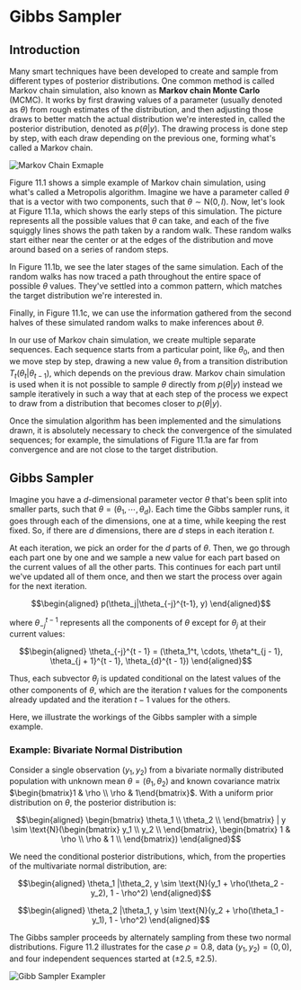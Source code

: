 # Gibbs Sampler

## Introduction

Many smart techniques have been developed to create and sample from different types of posterior distributions. One common method is called Markov chain simulation, also known as **Markov chain Monte Carlo** (MCMC). It works by first drawing values of a parameter (usually denoted as $\theta$) from rough estimates of the distribution, and then adjusting those draws to better match the actual distribution we're interested in, called the posterior distribution, denoted as $p(\theta|y)$. The drawing process is done step by step, with each draw depending on the previous one, forming what's called a Markov chain.

![Markov Chain Exmaple](assets/markov_chain_example.png)

Figure 11.1 shows a simple example of Markov chain simulation, using what's called a Metropolis algorithm. Imagine we have a parameter called $\theta$ that is a vector with two components, such that $\theta \sim \text{N}(0, I)$. Now, let's look at Figure 11.1a, which shows the early steps of this simulation. The picture represents all the possible values that $\theta$ can take, and each of the five squiggly lines shows the path taken by a random walk. These random walks start either near the center or at the edges of the distribution and move around based on a series of random steps.

In Figure 11.1b, we see the later stages of the same simulation. Each of the random walks has now traced a path throughout the entire space of possible $\theta$ values. They've settled into a common pattern, which matches the target distribution we're interested in.

Finally, in Figure 11.1c, we can use the information gathered from the second halves of these simulated random walks to make inferences about $\theta$.

In our use of Markov chain simulation, we create multiple separate sequences. Each sequence starts from a particular point, like $\theta_0$, and then we move step by step, drawing a new value $\theta_t$ from a transition distribution $T_t(\theta_t|\theta_{t−1})$, which depends on the previous draw. Markov chain simulation is used when it is not possible to sample $\theta$ directly from $p(\theta|y)$ instead we sample iteratively in such a way that at each step of the process we expect to draw from a distribution that becomes closer to $p(\theta|y)$.

Once the simulation algorithm has been implemented and the simulations drawn, it is absolutely necessary to check the convergence of the simulated sequences; for example, the simulations of Figure 11.1a are far from convergence and are not close to the target distribution.

## Gibbs Sampler

Imagine you have a $d$-dimensional parameter vector $\theta$ that's been split into smaller parts, such that $\theta = (\theta_1, \cdots, \theta_d)$. Each time the Gibbs sampler runs, it goes through each of the dimensions, one at a time, while keeping the rest fixed. So, if there are $d$ dimensions, there are $d$ steps in each iteration $t$.

At each iteration, we pick an order for the $d$ parts of $\theta$. Then, we go through each part one by one and we sample a new value for each part based on the current values of all the other parts. This continues for each part until we've updated all of them once, and then we start the process over again for the next iteration.

$$\begin{aligned}
p(\theta_j|\theta_{-j}^{t-1}, y)
\end{aligned}$$

where $\theta_{-j}^{t-1}$ represents all the components of $\theta$ except for $\theta_j$ at their current values:

$$\begin{aligned}
\theta_{-j}^{t - 1} = (\theta_1^t, \cdots, \theta^t_{j - 1}, \theta_{j + 1}^{t - 1}, \theta_{d}^{t - 1})
\end{aligned}$$

Thus, each subvector $\theta_j$ is updated conditional on the latest values of the other components of $\theta$, which are the iteration $t$ values for the components already updated and the iteration $t − 1$ values for the others.

Here, we illustrate the workings of the Gibbs sampler with a simple example.

### Example: Bivariate Normal Distribution

Consider a single observation $(y_1, y_2)$ from a bivariate normally distributed population with unknown mean $\theta = (\theta_1, \theta_2)$ and known covariance matrix $\begin{bmatrix}1 & \rho \\ \rho & 1\end{bmatrix}$. With a uniform prior distribution on $\theta$, the posterior distribution is:

$$\begin{aligned}
\begin{bmatrix}
\theta_1 \\
\theta_2 \\
\end{bmatrix} | y \sim \text{N}(\begin{bmatrix}
y_1 \\
y_2 \\
\end{bmatrix}, \begin{bmatrix}
1 & \rho \\
\rho & 1 \\
\end{bmatrix})
\end{aligned}$$

We need the conditional posterior distributions, which, from the properties of the multivariate normal distribution, are:

$$\begin{aligned}
\theta_1 |\theta_2, y \sim \text{N}(y_1 + \rho(\theta_2 - y_2), 1 - \rho^2)
\end{aligned}$$

$$\begin{aligned}
\theta_2 |\theta_1, y \sim \text{N}(y_2 + \rho(\theta_1 - y_1), 1 - \rho^2)
\end{aligned}$$

The Gibbs sampler proceeds by alternately sampling from these two normal distributions. Figure 11.2 illustrates for the case $\rho = 0.8$, data $(y_1, y_2) = (0, 0)$, and four independent sequences started at $(\pm 2.5, \pm 2.5)$.

![Gibb Sampler Exampler](assets/gibb_sampler_example.png)
